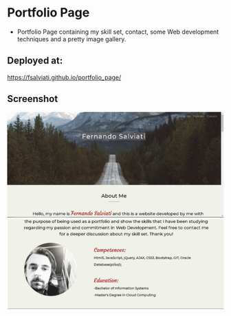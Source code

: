 # Portfolio Page
* Portfolio Page containing my skill set, contact, some Web development techniques and a pretty image gallery.

## Deployed at:
https://fsalviati.github.io/portfolio_page/
<br />

## Screenshot

![Screenshot](images/screenshot.png)
![Screenshot](images/screenshot3.png)
